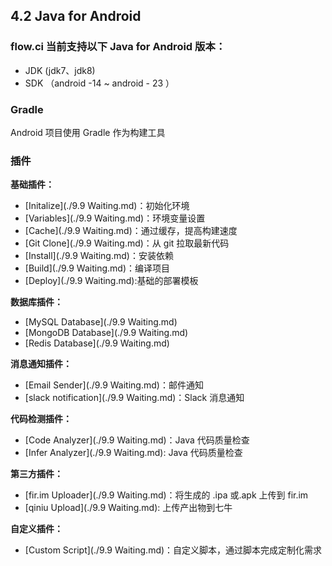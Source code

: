 ## 4.2 Java for Android

### flow.ci 当前支持以下 Java for Android 版本：

- JDK     (jdk7、jdk8)
- SDK  （android -14 ~ android - 23 ）

### Gradle

Android 项目使用 Gradle 作为构建工具

### 插件

<b>基础插件：</b>
- [Initalize](./9.9 Waiting.md)：初始化环境
- [Variables](./9.9 Waiting.md)：环境变量设置
- [Cache](./9.9 Waiting.md)：通过缓存，提高构建速度
- [Git Clone](./9.9 Waiting.md)：从 git 拉取最新代码
- [Install](./9.9 Waiting.md)：安装依赖
- [Build](./9.9 Waiting.md)：编译项目
- [Deploy](./9.9 Waiting.md):基础的部署模板

<b>数据库插件：</b>

- [MySQL Database](./9.9 Waiting.md)
- [MongoDB Database](./9.9 Waiting.md)
- [Redis Database](./9.9 Waiting.md)

<b>消息通知插件：</b>

- [Email Sender](./9.9 Waiting.md)：邮件通知
- [slack notification](./9.9 Waiting.md)：Slack 消息通知

<b>代码检测插件：</b>

- [Code Analyzer](./9.9 Waiting.md)：Java 代码质量检查
- [Infer Analyzer](./9.9 Waiting.md): Java 代码质量检查

<b>第三方插件：</b>

- [fir.im Uploader](./9.9 Waiting.md)：将生成的 .ipa 或.apk 上传到 fir.im
- [qiniu Upload](./9.9 Waiting.md): 上传产出物到七牛

<b>自定义插件：</b>

- [Custom Script](./9.9 Waiting.md)：自定义脚本，通过脚本完成定制化需求
